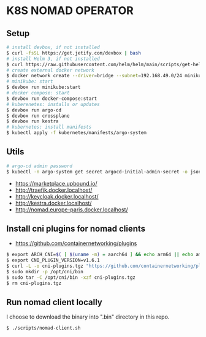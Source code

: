# K8S NOMAD OPERATOR

## Setup 

```sh
# install devbox, if not installed
$ curl -fsSL https://get.jetify.com/devbox | bash
# install Helm 3, if not installed
$ curl https://raw.githubusercontent.com/helm/helm/main/scripts/get-helm-3 | bash
# create external docker network
$ docker network create --driver=bridge --subnet=192.168.49.0/24 minikube-network
# minikube: start
$ devbox run minikube:start
# docker compose: start
$ devbox run docker-compose:start
# kuberenetes: installs or updates
$ devbox run argo-cd
$ devbox run crossplane
$ devbox run kestra
# kubernetes: install manifests
$ kubectl apply -f kubernetes/manifests/argo-system
```

## Utils

```sh
# argo-cd admin password
$ kubectl -n argo-system get secret argocd-initial-admin-secret -o jsonpath="{.data.password}" | base64 -d
```

* https://marketplace.upbound.io/
* http://traefik.docker.localhost/
* http://keycloak.docker.localhost/
* http://kestra.docker.localhost/
* http://nomad.europe-paris.docker.localhost/

## Install cni plugins for nomad clients

* https://github.com/containernetworking/plugins

```sh
$ export ARCH_CNI=$( [ $(uname -m) = aarch64 ] && echo arm64 || echo amd64)
$ export CNI_PLUGIN_VERSION=v1.6.1
$ curl -L -o cni-plugins.tgz "https://github.com/containernetworking/plugins/releases/download/${CNI_PLUGIN_VERSION}/cni-plugins-linux-${ARCH_CNI}-${CNI_PLUGIN_VERSION}".tgz
$ sudo mkdir -p /opt/cni/bin
$ sudo tar -C /opt/cni/bin -xzf cni-plugins.tgz
$ rm cni-plugins.tgz
```

## Run nomad client locally

I choose to download the binary into ".bin" directory in this repo.

```sh
$ ./scripts/nomad-client.sh
```
